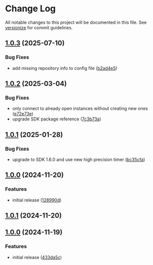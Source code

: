 # Change Log

All notable changes to this project will be documented in this file. See [versionize](https://github.com/versionize/versionize) for commit guidelines.

<a name="1.0.3"></a>
## [1.0.3](https://www.github.com/OpenCommissioning/OC_Assistant_PlcSimAdvanced/releases/tag/v1.0.3) (2025-07-10)

### Bug Fixes

* add missing repository info to config file ([b2ad4e5](https://www.github.com/OpenCommissioning/OC_Assistant_PlcSimAdvanced/commit/b2ad4e5bd13f2e9efc7902c905ac5260911533a6))

<a name="1.0.2"></a>
## [1.0.2](https://www.github.com/OpenCommissioning/OC_Assistant_PlcSimAdvanced/releases/tag/v1.0.2) (2025-03-04)

### Bug Fixes

* only connect to already open instances without creating new ones ([e72e73e](https://www.github.com/OpenCommissioning/OC_Assistant_PlcSimAdvanced/commit/e72e73ee2c9a0e67e46a59503326dc04f5d523a3))
* upgrade SDK package reference ([7c3b73a](https://www.github.com/OpenCommissioning/OC_Assistant_PlcSimAdvanced/commit/7c3b73aced482d53c242d4a39601e244a0001f2b))

<a name="1.0.1"></a>
## [1.0.1](https://www.github.com/OpenCommissioning/OC_Assistant_PlcSimAdvanced/releases/tag/v1.0.1) (2025-01-28)

### Bug Fixes

* upgrade to SDK 1.6.0 and use new high precision timer ([bc35cfa](https://www.github.com/OpenCommissioning/OC_Assistant_PlcSimAdvanced/commit/bc35cfad787def563440b1c121fa9b037456db86))

<a name="1.0.0"></a>
## [1.0.0](https://www.github.com/OpenCommissioning/OC_Assistant_PlcSimAdvanced/releases/tag/v1.0.0) (2024-11-20)

### Features

* initial release ([128990d](https://www.github.com/OpenCommissioning/OC_Assistant_PlcSimAdvanced/commit/128990d750619df4043d442da5ddb9680ea073c2))

<a name="1.0.1"></a>
## [1.0.1](https://www.github.com/OpenCommissioning/OC_Assistant_PlcSimAdvanced/releases/tag/v1.0.1) (2024-11-20)

<a name="1.0.0"></a>
## [1.0.0](https://www.github.com/OpenCommissioning/OC_Assistant_PlcSimAdvanced/releases/tag/v1.0.0) (2024-11-19)

### Features

* initial release ([433da5c](https://www.github.com/OpenCommissioning/OC_Assistant_PlcSimAdvanced/commit/433da5c731ed1f121acee1d618f9abf3251f5c68))

